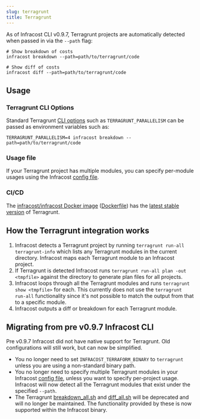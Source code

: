 ```yaml
---
slug: terragrunt
title: Terragrunt
---
```


As of Infracost CLI v0.9.7, Terragrunt projects are automatically detected when passed in via the `--path` flag:

```shell
# Show breakdown of costs
infracost breakdown --path=path/to/terragrunt/code

# Show diff of costs
infracost diff --path=path/to/terragrunt/code
```

## Usage

### Terragrunt CLI Options

Standard Terragrunt [CLI options](https://terragrunt.gruntwork.io/docs/reference/cli-options/#cli-options) such as `TERRAGRUNT_PARALLELISM` can be passed as environment variables such as:

```shell
TERRAGRUNT_PARALLELISM=4 infracost breakdown --path=path/to/terragrunt/code
```

### Usage file

If your Terragrunt project has multiple modules, you can specify per-module usages using the Infracost [config file](/docs/multi_project/config_file).

### CI/CD

The [infracost/infracost Docker image](https://hub.docker.com/repository/docker/infracost/infracost) ([Dockerfile](https://github.com/infracost/infracost/blob/master/Dockerfile)) has the [latest stable version](/docs/integrations/environment_variables#cicd-integrations) of Terragrunt.

## How the Terragrunt integration works

1. Infracost detects a Terragrunt project by running `terragrunt run-all terragrunt-info` which lists any Terragrunt modules in the current directory. Infracost maps each Terragrunt module to an Infracost project.
2. If Terragrunt is detected Infracost runs `terragrunt run-all plan -out <tmpfile>` against the directory to generate plan files for all projects.
3. Infracost loops through all the Terragrunt modules and runs `terragrunt show <tmpfile>` for each. This currently does not use the `terragrunt run-all` functionality since it's not possible to match the output from that to a specific module.
4. Infracost outputs a diff or breakdown for each Terragrunt module.

## Migrating from pre v0.9.7 Infracost CLI

Pre v0.9.7 Infracost did not have native support for Terragrunt. Old configurations will still work, but can now be simplified.

* You no longer need to set `INFRACOST_TERRAFORM_BINARY` to `terragrunt` unless you are using a non-standard binary path.
* You no longer need to specify multiple Terragrunt modules in your Infracost [config file](/docs/multi_project/config_file), unless you want to specify per-project usage. Infracost will now detect all the Terragrunt modules that exist under the specified `--path`.
* The Terragrunt [breakdown_all.sh](https://github.com/infracost/infracost/blob/v0.9.6/scripts/terragrunt/breakdown_all.sh) and [diff_all.sh](https://github.com/infracost/infracost/blob/v0.9.6/scripts/terragrunt/diff_all.sh) will be deprecated and will no longer be maintained. The functionality provided by these is now supported within the Infracost binary.
